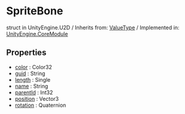 # SpriteBone
struct in UnityEngine.U2D
 / Inherits from: <a href="https://docs.unity3d.com/6000.1/Documentation/ScriptReference/ValueType.html">ValueType</a> / Implemented in: <a href="https://docs.unity3d.com/6000.1/Documentation/ScriptReference/UnityEngine.CoreModule.html">UnityEngine.CoreModule</a>

## Properties
- <a href="https://docs.unity3d.com/6000.1/Documentation/ScriptReference/SpriteBone-color.html">color</a> : Color32
- <a href="https://docs.unity3d.com/6000.1/Documentation/ScriptReference/SpriteBone-guid.html">guid</a> : String
- <a href="https://docs.unity3d.com/6000.1/Documentation/ScriptReference/SpriteBone-length.html">length</a> : Single
- <a href="https://docs.unity3d.com/6000.1/Documentation/ScriptReference/SpriteBone-name.html">name</a> : String
- <a href="https://docs.unity3d.com/6000.1/Documentation/ScriptReference/SpriteBone-parentId.html">parentId</a> : Int32
- <a href="https://docs.unity3d.com/6000.1/Documentation/ScriptReference/SpriteBone-position.html">position</a> : Vector3
- <a href="https://docs.unity3d.com/6000.1/Documentation/ScriptReference/SpriteBone-rotation.html">rotation</a> : Quaternion
